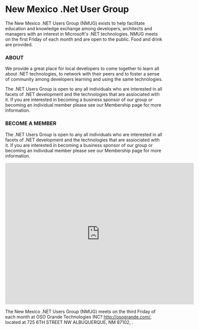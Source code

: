# New Mexico .Net User Group

The New Mexico .NET Users Group (NMUG) exists to help facilitate education and knowledge exchange among developers, architects and managers with an interest in Microsoft's .NET technologies. NMUG meets on the first Friday of each month and are open to the public. Food and drink are provided.

### ABOUT

We provide a great place for local developers to come together to learn all about .NET technologies, to network with their peers and to foster a sense of community among developers learning and using the same technologies. 

The .NET Users Group is open to any all individuals who are interested in all facets of .NET development and the technologies that are assiociated with it. If you are interested in becoming a business sponsor of our group or becoming an individual member please see our Membership page for more information. 

### BECOME A MEMBER

The .NET Users Group is open to any all individuals who are interested in all facets of .NET development and the technologies that are assiociated with it. If you are interested in becoming a business sponsor of our group or becoming an individual member please see our Membership page for more information.


<iframe src="https://www.google.com/maps/embed?pb=!1m18!1m12!1m3!1d3264.568209211052!2d-106.65550368475722!3d35.09251998033572!2m3!1f0!2f0!3f0!3m2!1i1024!2i768!4f13.1!3m3!1m2!1s0x87220cc9d04dc2e5%3A0xad6305f8412a15f9!2s725+6th+St+NW%2C+Albuquerque%2C+NM+87102!5e0!3m2!1sen!2sus!4v1513618137640" width="600" height="450" frameborder="0" style="border:0" allowfullscreen></iframe>


The New Mexico .NET Users Group (NMUG) meets on the third Friday of each month at OSO Grande Technologies INC? http://osogrande.com/, located at 725 6TH STREET NW ALBUQUERQUE, NM 87102, .
